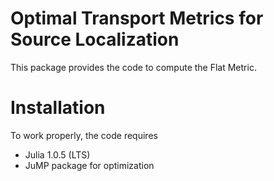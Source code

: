 # Optimal Transport Metrics for Source Localization
This package provides the code to compute the Flat Metric.

# Installation
To work properly, the code requires
<ul>
	<li>Julia 1.0.5 (LTS)</li>
	<li>JuMP package for optimization</li>
</ul>


